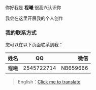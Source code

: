 你好我是 **程曦** 很高兴认识你

我会在这里开展我的个人创作

### 我的联系方式

您可以在以下页面联系到我：

| 姓名       | QQ |         微信 |
| :--------- | :--: | -----------: |
| 程曦     |  2545722714  |     NB659666 |

>English：[Click me to translate](链接)

